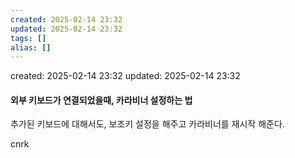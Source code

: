 ```yaml
---
created: 2025-02-14 23:32
updated: 2025-02-14 23:32
tags: []
alias: []
---
```


created: 2025-02-14 23:32
updated: 2025-02-14 23:32

#### 외부 키보드가 연결되었을때, 카라비너 설정하는 법

추가된 키보드에 대해서도, 보조키 설정을 해주고 카라비너를 재시작 해준다.


cnrk